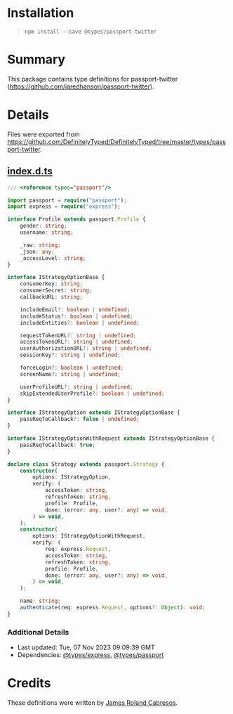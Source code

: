 # Installation
> `npm install --save @types/passport-twitter`

# Summary
This package contains type definitions for passport-twitter (https://github.com/jaredhanson/passport-twitter).

# Details
Files were exported from https://github.com/DefinitelyTyped/DefinitelyTyped/tree/master/types/passport-twitter.
## [index.d.ts](https://github.com/DefinitelyTyped/DefinitelyTyped/tree/master/types/passport-twitter/index.d.ts)
````ts
/// <reference types="passport"/>

import passport = require("passport");
import express = require("express");

interface Profile extends passport.Profile {
    gender: string;
    username: string;

    _raw: string;
    _json: any;
    _accessLevel: string;
}

interface IStrategyOptionBase {
    consumerKey: string;
    consumerSecret: string;
    callbackURL: string;

    includeEmail?: boolean | undefined;
    includeStatus?: boolean | undefined;
    includeEntities?: boolean | undefined;

    requestTokenURL?: string | undefined;
    accessTokenURL?: string | undefined;
    userAuthorizationURL?: string | undefined;
    sessionKey?: string | undefined;

    forceLogin?: boolean | undefined;
    screenName?: string | undefined;

    userProfileURL?: string | undefined;
    skipExtendedUserProfile?: boolean | undefined;
}

interface IStrategyOption extends IStrategyOptionBase {
    passReqToCallback?: false | undefined;
}

interface IStrategyOptionWithRequest extends IStrategyOptionBase {
    passReqToCallback: true;
}

declare class Strategy extends passport.Strategy {
    constructor(
        options: IStrategyOption,
        verify: (
            accessToken: string,
            refreshToken: string,
            profile: Profile,
            done: (error: any, user?: any) => void,
        ) => void,
    );
    constructor(
        options: IStrategyOptionWithRequest,
        verify: (
            req: express.Request,
            accessToken: string,
            refreshToken: string,
            profile: Profile,
            done: (error: any, user?: any) => void,
        ) => void,
    );

    name: string;
    authenticate(req: express.Request, options?: Object): void;
}

````

### Additional Details
 * Last updated: Tue, 07 Nov 2023 09:09:39 GMT
 * Dependencies: [@types/express](https://npmjs.com/package/@types/express), [@types/passport](https://npmjs.com/package/@types/passport)

# Credits
These definitions were written by [James Roland Cabresos](https://github.com/staticfunction).
